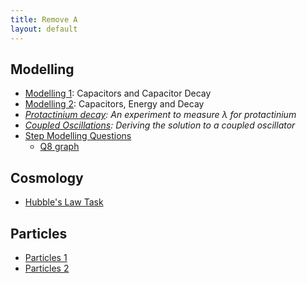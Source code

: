 ```yaml
---
title: Remove A
layout: default
---
```

## Modelling
* [Modelling 1](modelling-1.html): Capacitors and Capacitor Decay
* [Modelling 2](modelling-2.html): Capacitors, Energy and Decay
* *[Protactinium decay](protactinium-decay.pdf): An experiment to measure &lambda; for protactinium*
* *[Coupled Oscillations](coupled-oscillations.pdf): Deriving the solution to a coupled oscillator*
* [Step Modelling Questions](step-modelling.pdf)
    * [Q8 graph](https://docs.google.com/spreadsheet/ccc?key=0ArAwu2GZWD8WdGxWYXZ1NExncmQxb1lTVl9qRW9vMHc&usp=sharing)

## Cosmology
* [Hubble's Law Task](hubbles-law.pdf)

## Particles
* [Particles 1](particles-1.pdf)
* [Particles 2](particles-2.pdf)
